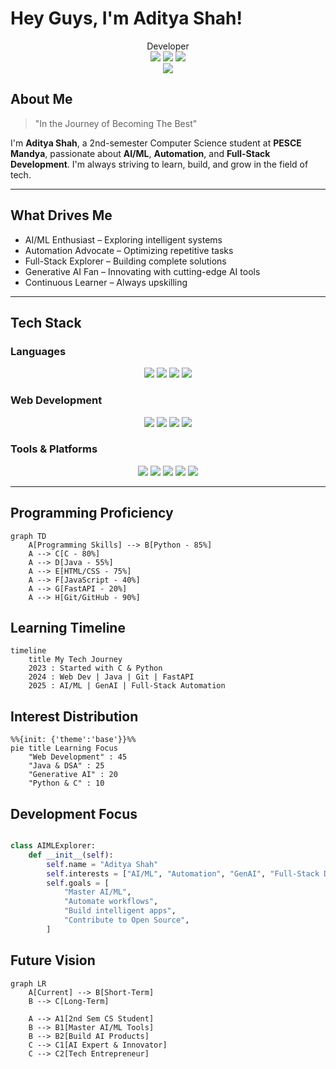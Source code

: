# Hey Guys, I'm Aditya Shah!

<div align="center">
  Developer
</div>

<div align="center">
  <img src="https://komarev.com/ghpvc/?username=adityashah&label=Profile%20views&color=blueviolet&style=flat" />
  <img src="https://img.shields.io/github/followers/adityashah?label=Followers&style=social" />
  <img src="https://img.shields.io/badge/Focus-AI%2FML%20%26%20Automation-brightgreen" />
</div>

<div align="center">
  <img src="https://capsule-render.vercel.app/api?type=waving&color=gradient&customColorList=6,11,20&height=140&section=header&text=AI%2FML%20Explorer&fontSize=36&fontAlignY=30&desc=Transforming%20Ideas%20into%20Intelligent%20Solutions&descAlignY=55&descAlign=50"/>
</div>

## About Me

> "In the Journey of Becoming The Best"

I'm **Aditya Shah**, a 2nd-semester Computer Science student at **PESCE Mandya**, passionate about **AI/ML**, **Automation**, and **Full-Stack Development**. I'm always striving to learn, build, and grow in the field of tech.

---

## What Drives Me

- AI/ML Enthusiast – Exploring intelligent systems  
- Automation Advocate – Optimizing repetitive tasks  
- Full-Stack Explorer – Building complete solutions  
- Generative AI Fan – Innovating with cutting-edge AI tools  
- Continuous Learner – Always upskilling  

---

## Tech Stack

### Languages

<p align="center">
  <img src="https://img.shields.io/badge/Python-3776AB?style=flat&logo=python&logoColor=white"/>
  <img src="https://img.shields.io/badge/C-00599C?style=flat&logo=c&logoColor=white"/>
  <img src="https://img.shields.io/badge/Java-ED8B00?style=flat&logo=openjdk&logoColor=white"/>
  <img src="https://img.shields.io/badge/JavaScript-F7DF1E?style=flat&logo=javascript&logoColor=black"/>
</p>

### Web Development

<p align="center">
  <img src="https://img.shields.io/badge/HTML5-E34F26?style=flat&logo=html5&logoColor=white"/>
  <img src="https://img.shields.io/badge/CSS3-1572B6?style=flat&logo=css3&logoColor=white"/>
  <img src="https://img.shields.io/badge/FastAPI-009688?style=flat&logo=fastapi&logoColor=white"/>
  <img src="https://img.shields.io/badge/TypeScript-3178C6?style=flat&logo=typescript&logoColor=white"/>
</p>

### Tools & Platforms

<p align="center">
  <img src="https://img.shields.io/badge/Git-F05032?style=flat&logo=git&logoColor=white"/>
  <img src="https://img.shields.io/badge/GitHub-181717?style=flat&logo=github&logoColor=white"/>
  <img src="https://img.shields.io/badge/Render-46E3B7?style=flat&logo=render&logoColor=white"/>
  <img src="https://img.shields.io/badge/Netlify-00C7B7?style=flat&logo=netlify&logoColor=white"/>
  <img src="https://img.shields.io/badge/VS%20Code-007ACC?style=flat&logo=visual-studio-code&logoColor=white"/>
</p>

---

## Programming Proficiency

```mermaid
graph TD
    A[Programming Skills] --> B[Python - 85%]
    A --> C[C - 80%]
    A --> D[Java - 55%]
    A --> E[HTML/CSS - 75%]
    A --> F[JavaScript - 40%]
    A --> G[FastAPI - 20%]
    A --> H[Git/GitHub - 90%]
```

## Learning Timeline 

```mermaid
timeline
    title My Tech Journey
    2023 : Started with C & Python
    2024 : Web Dev | Java | Git | FastAPI
    2025 : AI/ML | GenAI | Full-Stack Automation
```

## Interest Distribution

```mermaid
%%{init: {'theme':'base'}}%%
pie title Learning Focus
    "Web Development" : 45
    "Java & DSA" : 25
    "Generative AI" : 20
    "Python & C" : 10

```

## Development Focus

```python

class AIMLExplorer:
    def __init__(self):
        self.name = "Aditya Shah"
        self.interests = ["AI/ML", "Automation", "GenAI", "Full-Stack Dev"]
        self.goals = [
            "Master AI/ML",
            "Automate workflows",
            "Build intelligent apps",
            "Contribute to Open Source",
        ]

```


## Future Vision 

```mermaid
graph LR
    A[Current] --> B[Short-Term]
    B --> C[Long-Term]

    A --> A1[2nd Sem CS Student]
    B --> B1[Master AI/ML Tools]
    B --> B2[Build AI Products]
    C --> C1[AI Expert & Innovator]
    C --> C2[Tech Entrepreneur]

```
